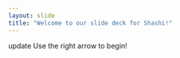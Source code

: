 ```yaml
---
layout: slide
title: "Welcome to our slide deck for Shashi!"
---
```

update 
Use the right arrow to begin!
